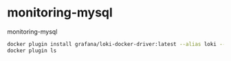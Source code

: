 # monitoring-mysql

monitoring-mysql

```sh
docker plugin install grafana/loki-docker-driver:latest --alias loki --grant-all-permissions
docker plugin ls
```
